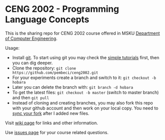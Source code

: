 # CENG 2002 - Programming Language Concepts 
This is the sharing repo for CENG 2002 course offered in MSKU [Department of Computer Engineering](http://bilmuh.mu.edu.tr/).

Usage:

* Install [git](https://git-scm.com/downloads). To start using git you may check the [simple tutorials](https://www.google.com.tr/search?q=git+simple+tutorial) first, then you can dig deeper.
* Clone the repository: `git clone https://github.com/pembeci/ceng2002.git`
* For your experiments create a branch and switch to it: `git checkout -b hobara`
* Later you can delete the branch with: `git branch -d hobara`
* To get the latest files: `git checkout -b master` (switch to master branch) and then `git pull`
* Instead of cloning and creating branches, you may also fork this repo with your github account and then work on your local copy. You need to [sync your fork](https://help.github.com/articles/syncing-a-fork/) after I added new files.

Visit [wiki page](https://github.com/pembeci/ceng2002/wiki) for links and other information.

Use [issues page](https://github.com/pembeci/ceng2002/issues) for your course related questions.

